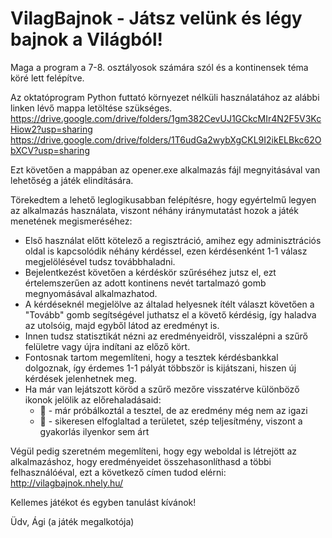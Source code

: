 # VilagBajnok - Játsz velünk és légy bajnok a Világból!

Maga a program a 7-8. osztályosok számára szól és a kontinensek téma köré lett felépítve.

Az oktatóprogram Python futtató környezet nélküli használatához az alábbi linken lévő mappa letöltése szükséges.
https://drive.google.com/drive/folders/1gm382CevUJ1GCkcMIr4N2F5V3KcHiow2?usp=sharing
https://drive.google.com/drive/folders/1T6udGa2wybXgCKL9I2ikELBkc62ObXCV?usp=sharing

Ezt követően a mappában az opener.exe alkalmazás fájl megnyitásával van lehetőség a játék elindítására.

Törekedtem a lehető leglogikusabban felépítésre, hogy egyértelmű legyen az alkalmazás használata, viszont néhány iránymutatást hozok a játék menetének megismeréséhez:

 - Első használat előtt kötelező a regisztráció, amihez egy adminisztrációs oldal is kapcsolódik néhány kérdéssel,
   ezen kérdésenként 1-1 válasz megjelölésével tudsz továbbhaladni.
 - Bejelentkezést követően a kérdéskör szűréséhez jutsz el, ezt értelemszerűen az adott kontinens nevét tartalmazó gomb megnyomásával alkalmazhatod.
 - A kérdéseknél megjelölve az általad helyesnek ítélt választ követően a "Tovább" gomb segítségével juthatsz el a követő kérdésig,
   így haladva az utolsóig, majd egyből látod az eredményt is.
 - Innen tudsz statisztikát nézni az eredményeidről, visszalépni a szűrő felületre vagy újra indítani az előző kört.
 - Fontosnak tartom megemlíteni, hogy a tesztek kérdésbankkal dolgoznak, így érdemes 1-1 pályát többször is kijátszani,
   hiszen új kérdések jelenhetnek meg.
 - Ha már van lejátszott köröd a szűrő mezőre visszatérve különböző ikonok jelölik az előrehaladásaid:
    - 👣 - már próbálkoztál a tesztel, de az eredmény még nem az igazi
    - 🚩 - sikeresen elfoglaltad a területet, szép teljesítmény, viszont a gyakorlás ilyenkor sem árt 


Végül pedig szeretném megemlíteni, hogy egy weboldal is létrejött az alkalmazáshoz, hogy eredményeidet összehasonlíthasd a többi felhasználóéval,
ezt a  következő címen tudod elérni: http://vilagbajnok.nhely.hu/

Kellemes játékot és egyben tanulást kívánok!

Üdv,
Ági (a játék megalkotója)

